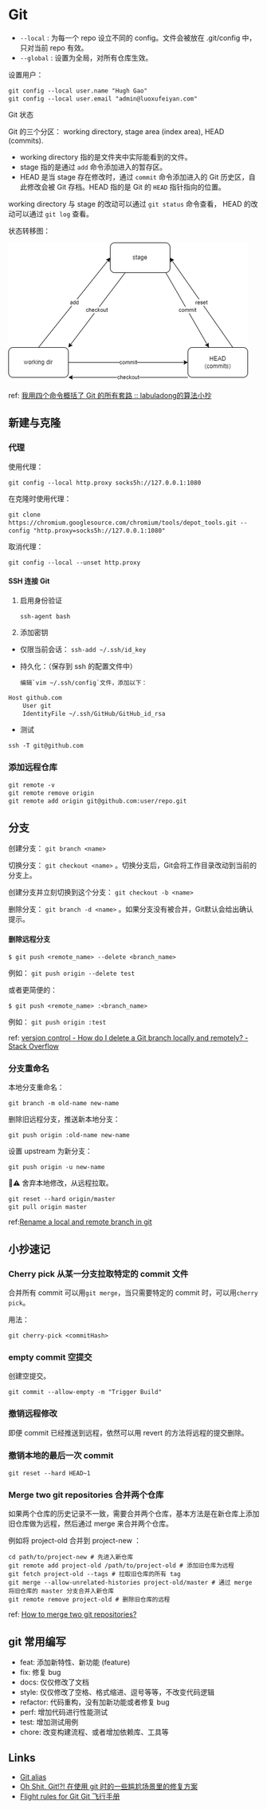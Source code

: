 # Git

- `--local` : 为每一个 repo 设立不同的 config。文件会被放在 .git/config 中，只对当前 repo 有效。
- `--global` : 设置为全局，对所有仓库生效。

设置用户：

```shell
git config --local user.name "Hugh Gao"
git config --local user.email "admin@luoxufeiyan.com"
```

Git 状态

Git 的三个分区： working directory, stage area (index area), HEAD (commits).

* working directory 指的是文件夹中实际能看到的文件。
* stage 指的是通过 `add` 命令添加进入的暂存区。
* HEAD 是当 stage 存在修改时，通过 `commit` 命令添加进入的 Git 历史区，自此修改会被 Git 存档。HEAD 指的是 Git 的 `HEAD` 指针指向的位置。

working directory 与 stage 的改动可以通过 `git status` 命令查看， HEAD 的改动可以通过 `git log` 查看。

状态转移图：

![Git State Transform Diagram](git-std.png)


ref: [我用四个命令概括了 Git 的所有套路 :: labuladong的算法小抄](https://labuladong.github.io/algo/di-si-zhan-4baf4/wo-yong-si-ad48a/)

## 新建与克隆

### 代理

使用代理：

```shell
git config --local http.proxy socks5h://127.0.0.1:1080
```

在克隆时使用代理：

```shell
git clone https://chromium.googlesource.com/chromium/tools/depot_tools.git --config "http.proxy=socks5h://127.0.0.1:1080"
```

取消代理：

```shell
git config --local --unset http.proxy  
```

#### SSH 连接 Git

1. 启用身份验证

   ```
   ssh-agent bash
   ```

2. 添加密钥

- 仅限当前会话：
  `ssh-add ~/.ssh/id_key`
- 持久化：（保存到 ssh 的配置文件中）

      编辑`vim ~/.ssh/config`文件，添加以下：

```
Host github.com
    User git
    IdentityFile ~/.ssh/GitHub/GitHub_id_rsa
```

- 测试

```
ssh -T git@github.com
```

### 添加远程仓库

```shell
git remote -v
git remote remove origin
git remote add origin git@github.com:user/repo.git
```

## 分支

创建分支： `git branch <name>`

切换分支： `git checkout <name>` 。切换分支后，Git会将工作目录改动到当前的分支上。

创建分支并立刻切换到这个分支： `git checkout -b <name>` 

删除分支： `git branch -d <name>` 。如果分支没有被合并，Git默认会给出确认提示。


#### 删除远程分支

```shell
$ git push <remote_name> --delete <branch_name>
```

例如： `git push origin --delete test`

或者更简便的：

```shell
$ git push <remote_name> :<branch_name>
```

例如： `git push origin :test`

ref: [version control - How do I delete a Git branch locally and remotely? - Stack Overflow](https://stackoverflow.com/a/2003515)

### 分支重命名

本地分支重命名：

```shell
git branch -m old-name new-name
```

删除旧远程分支，推送新本地分支：

```shell
git push origin :old-name new-name
```

设置 upstream 为新分支：

```shell
git push origin -u new-name
```

⚠️ 舍弃本地修改，从远程拉取。

```shell
git reset --hard origin/master
git pull origin master
```

ref:[Rename a local and remote branch in git](https://multiplestates.wordpress.com/2015/02/05/rename-a-local-and-remote-branch-in-git/)

## 小抄速记

### Cherry pick 从某一分支拉取特定的 commit 文件

合并所有 commit 可以用`git merge`，当只需要特定的 commit 时，可以用`cherry pick`。

用法：

```shell
git cherry-pick <commitHash>
```

### empty commit 空提交

创建空提交。

```shell
git commit --allow-empty -m "Trigger Build"
```

### 撤销远程修改

即便 commit 已经推送到远程，依然可以用 revert 的方法将远程的提交删除。

### 撤销本地的最后一次 commit

```shell
git reset --hard HEAD~1
```

### Merge two git repositories 合并两个仓库

如果两个仓库的历史记录不一致，需要合并两个仓库，基本方法是在新仓库上添加旧仓库做为远程，然后通过 merge 来合并两个仓库。

例如将 project-old 合并到 project-new ：


```shell
cd path/to/project-new # 先进入新仓库
git remote add project-old /path/to/project-old # 添加旧仓库为远程
git fetch project-old --tags # 拉取旧仓库的所有 tag
git merge --allow-unrelated-histories project-old/master # 通过 merge 将旧仓库的 master 分支合并入新仓库
git remote remove project-old # 删除旧仓库的远程
```

ref: [How to merge two git repositories?](https://stackoverflow.com/questions/1425892/how-to-merge-two-git-repositories)

## git 常用编写

- feat: 添加新特性、新功能 (feature)
- fix: 修复 bug
- docs: 仅仅修改了文档
- style: 仅仅修改了空格、格式缩进、逗号等等，不改变代码逻辑
- refactor: 代码重构，没有加新功能或者修复 bug
- perf: 增加代码进行性能测试
- test: 增加测试用例
- chore: 改变构建流程、或者增加依赖库、工具等

## Links
* [Git alias](https://gist.github.com/hutusi/e4f32e2bcd8d53ec86de8254ab0d5127)
* [Oh Shit, Git!?! 在使用 git 时的一些尴尬场景里的修复方案](https://ohshitgit.com/)
* [Flight rules for Git Git 飞行手册](https://github.com/k88hudson/git-flight-rules)